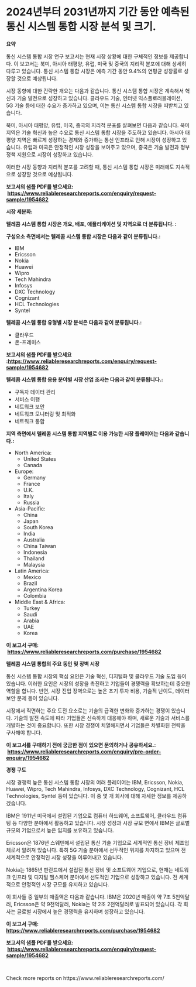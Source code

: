 <p><h1>2024년부터 2031년까지 기간 동안 예측된 통신 시스템 통합 시장 분석 및 크기.</h1></p><p><strong>요약</strong></p>
<p><p>통신 시스템 통합 시장 연구 보고서는 현재 시장 상황에 대한 구체적인 정보를 제공합니다. 이 보고서는 북미, 아시아 태평양, 유럽, 미국 및 중국의 지리적 분포에 대해 상세히 다루고 있습니다. 통신 시스템 통합 시장은 예측 기간 동안 9.4%의 연평균 성장률로 성장할 것으로 예상됩니다.</p><p>시장 동향에 대한 간략한 개요는 다음과 같습니다. 통신 시스템 통합 시장은 계속해서 혁신과 기술 발전으로 성장하고 있습니다. 클라우드 기술, 인터넷 익스플로러블레이션, 5G 기술 등에 대한 수요가 증가하고 있으며, 이는 통신 시스템 통합 시장을 떠받치고 있습니다.</p><p>북미, 아시아 태평양, 유럽, 미국, 중국의 지리적 분포를 살펴보면 다음과 같습니다. 북미 지역은 기술 혁신과 높은 수요로 통신 시스템 통합 시장을 주도하고 있습니다. 아시아 태평양 지역은 빠르게 성장하는 경제와 증가하는 통신 인프라로 인해 시장이 성장하고 있습니다. 유럽과 미국은 안정적인 시장 성장을 보여주고 있으며, 중국은 기술 발전과 정부 정책 지원으로 시장이 성장하고 있습니다.</p><p>이러한 시장 동향과 지리적 분포를 고려할 때, 통신 시스템 통합 시장은 미래에도 지속적으로 성장할 것으로 예상됩니다.</p></p>
<p><strong>보고서의 샘플 PDF를 받으세요: &nbsp;<a href="https://www.reliableresearchreports.com/enquiry/request-sample/1954682">https://www.reliableresearchreports.com/enquiry/request-sample/1954682</a></strong></p>
<p><strong>시장 세분화:</strong></p>
<p><strong> 텔레콤 시스템 통합 시장은 개요, 배포, 애플리케이션 및 지역으로 더 분류됩니다. :</strong></p>
<p><strong>구성요소 측면에서는 텔레콤 시스템 통합 시장은 다음과 같이 분류됩니다.:</strong></p>
<p><ul><li>IBM</li><li>Ericsson</li><li>Nokia</li><li>Huawei</li><li>Wipro</li><li>Tech Mahindra</li><li>Infosys</li><li>DXC Technology</li><li>Cognizant</li><li>HCL Technologies</li><li>Syntel</li></ul></p>
<p><strong> 텔레콤 시스템 통합 유형별 시장 분석은 다음과 같이 분류됩니다.:</strong></p>
<p><ul><li>클라우드</li><li>온-프레미스</li></ul></p>
<p><strong>보고서의 샘플 PDF를 받으세요 :<a href="https://www.reliableresearchreports.com/enquiry/request-sample/1954682">https://www.reliableresearchreports.com/enquiry/request-sample/1954682</a></strong></p>
<p><strong> 텔레콤 시스템 통합 응용 분야별 시장 산업 조사는 다음과 같이 분류됩니다.:</strong></p>
<p><ul><li>구독자 데이터 관리</li><li>서비스 이행</li><li>네트워크 보안</li><li>네트워크 모니터링 및 최적화</li><li>네트워크 통합</li></ul></p>
<p><strong>지역 측면에서 텔레콤 시스템 통합 지역별로 이용 가능한 시장 플레이어는 다음과 같습니다.:</strong></p>
<p><ul>
    <li>
        North America:
        <ul>
            <li>United States</li>
            <li>Canada</li>
        </ul>
    </li>
    <li>
        Europe:
        <ul>
            <li>Germany</li>
            <li>France</li>
            <li>U.K.</li>
            <li>Italy</li>
            <li>Russia</li>
        </ul>
    </li>
    <li>
        Asia-Pacific:
        <ul>
            <li>China</li>
            <li>Japan</li>
            <li>South Korea</li>
            <li>India</li>
            <li>Australia</li>
            <li>China Taiwan</li>
            <li>Indonesia</li>
            <li>Thailand</li>
            <li>Malaysia</li>
        </ul>
    </li>
    <li>
        Latin America:
        <ul>
            <li>Mexico</li>
            <li>Brazil</li>
            <li>Argentina Korea</li>
            <li>Colombia</li>
        </ul>
    </li>
    <li>
        Middle East & Africa:
        <ul>
            <li>Turkey</li>
            <li>Saudi</li>
            <li>Arabia</li>
            <li>UAE</li>
            <li>Korea</li>
        </ul>
    </li>
    </ul></p>
<p><strong>이 보고서 구매: &nbsp;<a href="https://www.reliableresearchreports.com/purchase/1954682">https://www.reliableresearchreports.com/purchase/1954682</a></strong></p>
<p><strong>텔레콤 시스템 통합의 주요 동인 및 장벽 시장</strong></p>
<p><p>통신 시스템 통합 시장의 핵심 요인은 기술 혁신, 디지털화 및 클라우드 기술 도입 등이 있습니다. 이러한 요인은 시장의 성장을 촉진하고 기업들이 경쟁력을 확보하는데 중요한 역할을 합니다. 반면, 시장 진입 장벽으로는 높은 초기 투자 비용, 기술적 난이도, 데이터 보안 문제 등이 있습니다.</p><p>시장에서 직면하는 주요 도전 요소로는 기술의 급격한 변화와 증가하는 경쟁이 있습니다. 기술의 발전 속도에 따라 기업들은 신속하게 대응해야 하며, 새로운 기술과 서비스를 개발하는 것이 중요합니다. 또한 시장 경쟁이 치열해지면서 기업들은 차별화된 전략을 구사해야 합니다.</p></p>
<p><strong>이 보고서를 구매하기 전에 궁금한 점이 있으면 문의하거나 공유하세요.: &nbsp;<a href="https://www.reliableresearchreports.com/enquiry/pre-order-enquiry/1954682">https://www.reliableresearchreports.com/enquiry/pre-order-enquiry/1954682</a></strong></p>
<p><strong>경쟁 구도</strong></p>
<p><p>시장 경쟁력 높은 통신 시스템 통합 시장의 여러 플레이어는 IBM, Ericsson, Nokia, Huawei, Wipro, Tech Mahindra, Infosys, DXC Technology, Cognizant, HCL Technologies, Syntel 등이 있습니다. 이 중 몇 개 회사에 대해 자세한 정보를 제공하겠습니다.</p><p>IBM은 1911년 미국에서 설립된 기업으로 컴퓨터 하드웨어, 소프트웨어, 클라우드 컴퓨팅 등 다양한 분야에서 활동하고 있습니다. 시장 성장과 시장 규모 면에서 IBM은 글로벌 규모의 기업으로서 높은 입지를 보유하고 있습니다.</p><p>Ericsson은 1876년 스웨덴에서 설립된 통신 기술 기업으로 세계적인 통신 장비 제조업체로서 알려져 있습니다. 특히 5G 기술 분야에서 선두적인 위치를 차지하고 있으며 전 세계적으로 안정적인 시장 성장을 이루어내고 있습니다.</p><p>Nokia는 1865년 핀란드에서 설립된 통신 장비 및 소프트웨어 기업으로, 현재는 네트워크 인프라 및 디지털 헬스케어 분야에서 선도적인 기업으로 성장하고 있습니다. 전 세계적으로 안정적인 시장 규모를 유지하고 있습니다.</p><p>이 회사들 중 일부의 매출액은 다음과 같습니다. IBM은 2020년 매출이 약 7조 5천억달러, Ericsson은 약 9천억달러, Nokia는 약 2조 2천억달러로 발표되어 있습니다. 각 회사는 글로벌 시장에서 높은 경쟁력을 유지하며 성장하고 있습니다.</p></p>
<p><strong>이 보고서 구매: &nbsp; <a href="https://www.reliableresearchreports.com/purchase/1954682">https://www.reliableresearchreports.com/purchase/1954682</a></strong></p>
<p><strong>보고서의 샘플 PDF를 받으세요: &nbsp;<a href="https://www.reliableresearchreports.com/enquiry/request-sample/1954682">https://www.reliableresearchreports.com/enquiry/request-sample/1954682</a></strong><strong></strong></p>
<p>&nbsp;</p>
<p>Check more reports on https://www.reliableresearchreports.com/</p>